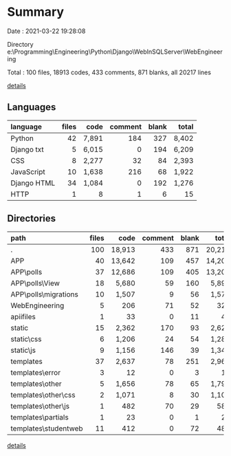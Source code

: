 # Summary

Date : 2021-03-22 19:28:08

Directory e:\Programming\Engineering\Python\Django\WebInSQLServer\WebEngineering

Total : 100 files,  18913 codes, 433 comments, 871 blanks, all 20217 lines

[details](details.md)

## Languages
| language | files | code | comment | blank | total |
| :--- | ---: | ---: | ---: | ---: | ---: |
| Python | 42 | 7,891 | 184 | 327 | 8,402 |
| Django txt | 5 | 6,015 | 0 | 194 | 6,209 |
| CSS | 8 | 2,277 | 32 | 84 | 2,393 |
| JavaScript | 10 | 1,638 | 216 | 68 | 1,922 |
| Django HTML | 34 | 1,084 | 0 | 192 | 1,276 |
| HTTP | 1 | 8 | 1 | 6 | 15 |

## Directories
| path | files | code | comment | blank | total |
| :--- | ---: | ---: | ---: | ---: | ---: |
| . | 100 | 18,913 | 433 | 871 | 20,217 |
| APP | 40 | 13,642 | 109 | 457 | 14,208 |
| APP\polls | 37 | 12,686 | 109 | 405 | 13,200 |
| APP\polls\View | 18 | 5,680 | 59 | 160 | 5,899 |
| APP\polls\migrations | 10 | 1,507 | 9 | 56 | 1,572 |
| WebEngineering | 5 | 206 | 71 | 52 | 329 |
| apiifiles | 1 | 33 | 0 | 11 | 44 |
| static | 15 | 2,362 | 170 | 93 | 2,625 |
| static\css | 6 | 1,206 | 24 | 54 | 1,284 |
| static\js | 9 | 1,156 | 146 | 39 | 1,341 |
| templates | 37 | 2,637 | 78 | 251 | 2,966 |
| templates\error | 3 | 12 | 0 | 3 | 15 |
| templates\other | 5 | 1,656 | 78 | 65 | 1,799 |
| templates\other\css | 2 | 1,071 | 8 | 30 | 1,109 |
| templates\other\js | 1 | 482 | 70 | 29 | 581 |
| templates\partials | 1 | 23 | 0 | 1 | 24 |
| templates\studentweb | 11 | 412 | 0 | 72 | 484 |

[details](details.md)